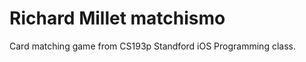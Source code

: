Richard Millet
matchismo
=========

Card matching game from CS193p Standford iOS Programming class.
